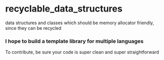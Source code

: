 # recyclable_data_structures
data structures and classes which should be memory allocator friendly, since they can be recycled

### I hope to build a template library for multiple languages
To contribute, be sure your code is super clean and super straightforward

